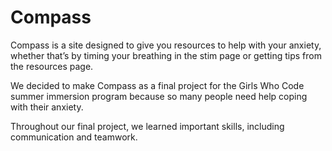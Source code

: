 # Compass
Compass is a site designed to give you resources to help with your anxiety, whether that’s by timing your breathing in the stim page or getting tips from the resources page.

We decided to make Compass as a final project for the Girls Who Code summer immersion program because so many people need help coping with their anxiety.

Throughout our final project, we learned important skills, including communication and teamwork.
